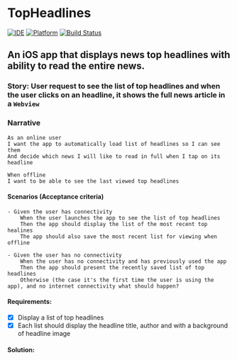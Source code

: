 # TopHeadlines

[![IDE](https://img.shields.io/badge/Xcode-13.2.1-blue.svg)](https://developer.apple.com/xcode/)
[![Platform](https://img.shields.io/badge/iOS-15.2-green.svg)](https://developer.apple.com/ios/)
[![Build Status](https://github.com/wptechprodigy/TopHeadlines/actions/workflows/TopHeadlines.yml/badge.svg)](https://github.com/wptechprodigy/TopHeadlines/actions/workflows/CryptoList.yml)

## An iOS app that displays news top headlines with ability to read the entire news.

### Story: User request to see the list of top headlines and when the user clicks on an headline, it shows the full news article in a `Webview`

### Narrative

```
As an online user
I want the app to automatically load list of headlines so I can see them
And decide which news I will like to read in full when I tap on its headline

When offline
I want to be able to see the last viewed top headlines
```

#### Scenarios (Acceptance criteria)

```
- Given the user has connectivity 
    When the user launches the app to see the list of top headlines
    Then the app should display the list of the most recent top healines
    The app should also save the most recent list for viewing when offline
    
- Given the user has no connectivity
    When the user has no connectivity and has previously used the app
    Then the app should present the recently saved list of top headlines
    Otherwise (the case it's the first time the user is using the app), and no internet connectivity what should happen?
```

#### Requirements:

- [X] Display a list of top headlines
- [X] Each list should display the headline title, author and with a background of headline image

#### Solution:
 

